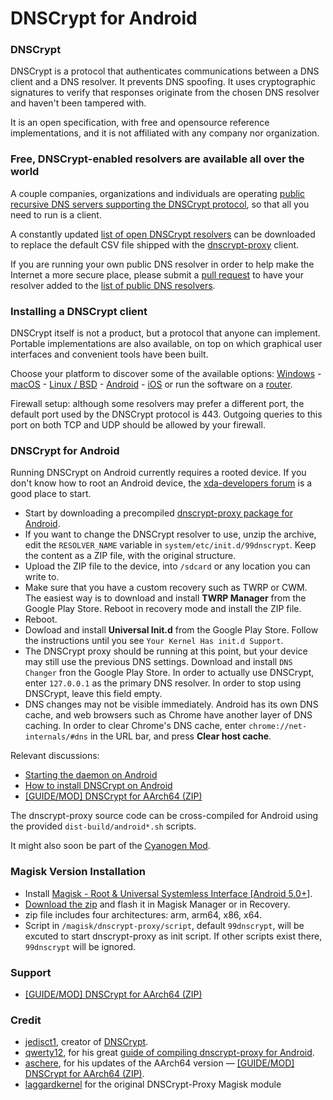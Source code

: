 # DNSCrypt for Android

### DNSCrypt

DNSCrypt is a protocol that authenticates communications between a DNS client and a DNS resolver. It prevents DNS spoofing. It uses cryptographic signatures to verify that responses originate from the chosen DNS resolver and haven't been tampered with.

It is an open specification, with free and opensource reference implementations, and it is not affiliated with any company nor organization.

### Free, DNSCrypt-enabled resolvers are available all over the world

A couple companies, organizations and individuals are operating [public recursive DNS servers supporting the DNSCrypt protocol](https://dnscrypt.org/dnscrypt-resolvers.html), so that all you need to run is a client.

A constantly updated [list of open DNSCrypt resolvers](https://github.com/jedisct1/dnscrypt-proxy/blob/master/dnscrypt-resolvers.csv) can be downloaded to replace the default CSV file shipped with the [dnscrypt-proxy](https://dnscrypt.org/#dnscrypt-proxy) client.

If you are running your own public DNS resolver in order to help make the Internet a more secure place, please submit a [pull request](https://github.com/jedisct1/dnscrypt-proxy/pulls) to have your resolver added to the [list of public DNS resolvers](https://github.com/jedisct1/dnscrypt-proxy/blob/master/dnscrypt-resolvers.csv).

### Installing a DNSCrypt client

DNSCrypt itself is not a product, but a protocol that anyone can implement. Portable implementations are also available, on top on which graphical user interfaces and convenient tools have been built.

Choose your platform to discover some of the available options: [Windows](https://dnscrypt.org/#dnscrypt-windows) - [macOS](https://dnscrypt.org/#dnscrypt-macos) - [Linux / BSD](https://dnscrypt.org/#dnscrypt-proxy) - [Android](https://dnscrypt.org/#dnscrypt-android) - [iOS](https://dnscrypt.org/#dnscrypt-ios) or run the software on a [router](https://dnscrypt.org/#dnscrypt-routers).

Firewall setup: although some resolvers may prefer a different port, the default port used by the DNSCrypt protocol is 443. Outgoing queries to this port on both TCP and UDP should be allowed by your firewall.

### DNSCrypt for Android

Running DNSCrypt on Android currently requires a rooted device. If you don't know how to root an Android device, the [xda-developers forum](http://forum.xda-developers.com/) is a good place to start.

- Start by downloading a precompiled [dnscrypt-proxy package for Android](https://download.dnscrypt.org/dnscrypt-proxy/).
- If you want to change the DNSCrypt resolver to use, unzip the archive, edit the `RESOLVER_NAME` variable in `system/etc/init.d/99dnscrypt`. Keep the content as a ZIP file, with the original structure.
- Upload the ZIP file to the device, into `/sdcard` or any location you can write to.
- Make sure that you have a custom recovery such as TWRP or CWM. The easiest way is to download and install **TWRP Manager** from the Google Play Store. Reboot in recovery mode and install the ZIP file.
- Reboot.
- Dowload and install **Universal Init.d** from the Google Play Store. Follow the instructions until you see `Your Kernel Has init.d Support`.
- The DNSCrypt proxy should be running at this point, but your device may still use the previous DNS settings. Download and install `DNS Changer` fron the Google Play Store. In order to actually use DNSCrypt, enter `127.0.0.1` as the primary DNS resolver. In order to stop using DNSCrypt, leave this field empty.
- DNS changes may not be visible immediately. Android has its own DNS cache, and web browsers such as Chrome have another layer of DNS caching. In order to clear Chrome's DNS cache, enter `chrome://net-internals/#dns` in the URL bar, and press **Clear host cache**.

Relevant discussions:

- [Starting the daemon on Android](https://github.com/jedisct1/dnscrypt-proxy/issues/98#issuecomment-62636551)
- [How to install DNSCrypt on Android](http://forum.xda-developers.com/showthread.php?t=2793092)
- [\[GUIDE/MOD\] DNSCrypt for AArch64 (ZIP)](https://forum.xda-developers.com/nexus-5x/themes-apps/guide-dnscrypt-aarch64-t3302882) 

The dnscrypt-proxy source code can be cross-compiled for Android using the provided `dist-build/android*.sh` scripts.

It might also soon be part of the [Cyanogen Mod](https://review.cyanogenmod.org/#/q/status:open+branch:cm-12.1+topic:dnscrypt).

### Magisk Version Installation

- Install [Magisk - Root & Universal Systemless Interface \[Android 5.0+\]](https://forum.xda-developers.com/apps/magisk/official-magisk-v7-universal-systemless-t3473445).
- [Download the zip](https://github.com/cool00geek/dnscrypt-proxy-magisk/releases) and flash it in Magisk Manager or in Recovery.
- zip file includes four architectures: arm, arm64, x86, x64.
- Script in `/magisk/dnscrypt-proxy/script`, default `99dnscrypt`, will be excuted to start dnscrypt-proxy as init script. If other scripts exist there, `99dnscrypt` will be ignored.

### Support

- [\[GUIDE/MOD\] DNSCrypt for AArch64 (ZIP)](https://forum.xda-developers.com/nexus-5x/themes-apps/guide-dnscrypt-aarch64-t3302882) 

### Credit

- [jedisct1](https://github.com/jedisct1), creator of [DNSCrypt](https://github.com/jedisct1/dnscrypt-proxy).
- [qwerty12](https://forum.xda-developers.com/member.php?u=235313), for his great [guide of compiling dnscrypt-proxy for Android](https://forum.xda-developers.com/showpost.php?p=56068030&postcount=20).
- [aschere](https://forum.xda-developers.com/member.php?u=5898631), for his updates of the AArch64 version — [\[GUIDE/MOD\] DNSCrypt for AArch64 (ZIP)](https://forum.xda-developers.com/nexus-5x/themes-apps/guide-dnscrypt-aarch64-t3302882).
- [laggardkernel](https://github.com/laggardkernel/dnscrypt-proxy-magisk) for the original DNSCrypt-Proxy Magisk module

